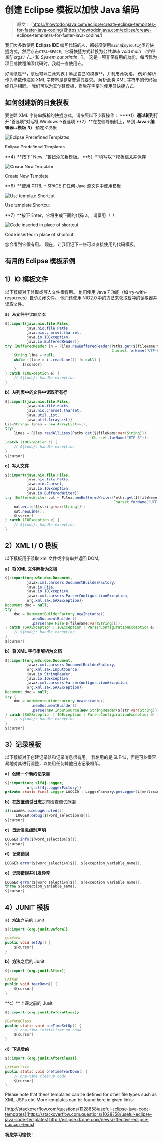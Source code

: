 # 创建 Eclipse 模板以加快 Java 编码

> 原文： [https://howtodoinjava.com/eclipse/create-eclipse-templates-for-faster-java-coding/](https://howtodoinjava.com/eclipse/create-eclipse-templates-for-faster-java-coding/)

我们大多数使用 **Eclipse IDE** 编写代码的人，都必须使用`main`或`sysout`之类的快捷方式，然后点击`CTRL+SPACE`，它将快捷方式转换为公共*静态 void main （字符串[] args）{…}* 和 *System.out.println（）*。 这是一项非常有用的功能，每当我为项目或教程编写代码时，我就一直使用它。

好消息是**，您也可以在此列表中添加自己的模板**，并利用此功能。 例如 解析作为参数传递的 XML 字符串是非常普遍的要求。 解析此类 XML 字符串的代码始终几乎相同。 我们可以为其创建模板，然后在需要时使用其快捷方式。

## 如何创建新的日食模板

要创建 XML 字符串解析的快捷方式，请按照以下步骤操作：
 ****1）**通过转到**打开“首选项”对话框 Windows->首选项
**2）**在左侧导航树上，转到 **Java->编辑器->模板**
**3）** 预定义模板

![Eclipse Predefined Templates](img/bdf7d0d99efa20f97552f0e097f2341b.png)

Eclipse Predefined Templates



**4）**按下“ New…”按钮添加新模板。
**5）**填写以下模板信息并保存

![Create New Template](img/f85a365a7a15e9e1570a1626fb654f59.png)

Create New Template



**6）**使用 CTRL + SPACE 在任何 Java 源文件中使用模板

![Use template Shortcut](img/2fc6cb02f3e41e770e96fa9b57870875.png)

Use template Shortcut



**7）**按下 Enter，它将生成下面的代码 a。 请享用 ！！

![Code inserted in place of shortcut](img/2d29df61b1a300a4292adb268fa89cd4.png)

Code inserted in place of shortcut



您会看到它很有用。 现在，让我们记下一些可以直接使用的代码模板。

## 有用的 Eclipse 模板示例

## 1）IO 模板文件

以下模板对于读取或写入文件很有用。 他们使用 Java 7 功能（如 try-with-resources）自动关闭文件。 他们还使用 NIO2.0 中的方法来获取缓冲的读取器并读取文件。

**a）从文件**中读取文本

```java
${:import(java.nio.file.Files,
          java.nio.file.Paths,
          java.nio.charset.Charset,
          java.io.IOException,
          java.io.BufferedReader)}
try (BufferedReader in = Files.newBufferedReader(Paths.get(${fileName:var(String)}),
                                                 Charset.forName("UTF-8"))) {
    String line = null;
    while ((line = in.readLine()) != null) {
        ${cursor}
    }
} catch (IOException e) {
    // ${todo}: handle exception
}

```

**b）从列表中的文件中读取所有行**

```java
${:import(java.nio.file.Files,
          java.nio.file.Paths,
          java.nio.charset.Charset,
          java.util.List,
          java.util.ArrayList)}
Lis<String> lines = new ArrayList<>();
try{
    lines = Files.readAllLines(Paths.get(${fileName:var(String)}),
                                        Charset.forName("UTF-8"));
}catch (IOException e) {
    // ${todo}: handle exception
}
${cursor}

```

**c）写入文件**

```java
${:import(java.nio.file.Files,
          java.nio.file.Paths,
          java.nio.Charset,
          java.io.IOException,
          java.io.BufferedWriter)}
try (BufferedWriter out = Files.newBufferedWriter(Paths.get(${fileName:var(String)}),
                                                  Charset.forName("UTF-8"))) {
    out.write(${string:var(String)});
    out.newLine();
    ${cursor}
} catch (IOException e) {
    // ${todo}: handle exception
}

```

## 2）XML I / O 模板

以下模板用于读取 xml 文件或字符串并返回 DOM。

**a）将 XML 文件解析为文档**

```java
${:import(org.w3c.dom.Document,
          javax.xml.parsers.DocumentBuilderFactory,
          java.io.File,
          java.io.IOException,
          javax.xml.parsers.ParserConfigurationException,
          org.xml.sax.SAXException)}
Document doc = null;
try {
    doc = DocumentBuilderFactory.newInstance()
            .newDocumentBuilder()
            .parse(new File(${filename:var(String)}));
} catch (SAXException | IOException | ParserConfigurationException e) {
    // ${todo}: handle exception
}
${cursor}

```

**b）将 XML 字符串解析为文档**

```java
${:import(org.w3c.dom.Document,
          javax.xml.parsers.DocumentBuilderFactory,
          org.xml.sax.InputSource,
          java.io.StringReader,
          java.io.IOException,
          javax.xml.parsers.ParserConfigurationException,
          org.xml.sax.SAXException)}
Document doc = null;
try {
    doc = DocumentBuilderFactory.newInstance()
            .newDocumentBuilder()
            .parse(new InputSource(new StringReader(${str:var(String)})));
} catch (SAXException | IOException | ParserConfigurationException e) {
    // ${todo}: handle exception
}
${cursor}

```

## 3）记录模板

以下模板对于创建记录器和记录消息很有用。 我使用的是 SLF4J，但是可以很容易地对其进行调整，以使用任何其他日志记录框架。

**a）创建一个新的记录器**

```java
${:import(org.slf4j.Logger,
          org.slf4j.LoggerFactory)}
private static final Logger LOGGER = LoggerFactory.getLogger(${enclosing_type}.class);

```

**b）在放置调试日志**之前检查调试范围

```java
if(LOGGER.isDebugEnabled())
     LOGGER.debug(${word_selection}${});
${cursor}

```

**c）日志信息级别声明**

```java
LOGGER.info(${word_selection}${});
${cursor}

```

**d）记录错误**

```java
LOGGER.error(${word_selection}${}, ${exception_variable_name});

```

**e）记录错误并引发异常**

```java
LOGGER.error(${word_selection}${}, ${exception_variable_name});
throw ${exception_variable_name};
${cursor}

```

## 4）JUNIT 模板

**a）方法**之前的 Junit

```java
${:import (org.junit.Before)}

@Before
public void setUp() {
    ${cursor}
}

```

**b）方法**之后的 Junit

```java
${:import (org.junit.After)}

@After
public void tearDown() {
    ${cursor}
}

```

**c）**上课之前的 Junit

```java
${:import (org.junit.BeforeClass)}

@BeforeClass
public static void oneTimeSetUp() {
    // one-time initialization code
    ${cursor}
}

```

**d）下课后的**

```java
${:import (org.junit.AfterClass)}

@AfterClass
public static void oneTimeTearDown() {
    // one-time cleanup code
    ${cursor}
}

```

Please note that these templates can be defined for other file types such as XML, JSPs etc. More templates can be found here in given links:

[http://stackoverflow.com/questions/1028858/useful-eclipse-java-code-templates](https://stackoverflow.com/questions/1028858/useful-eclipse-java-code-templates)
[http://eclipse.dzone.com/news/effective-eclipse-custom -templ](http://eclipse.dzone.com/news/effective-eclipse-custom-templ)

**祝您学习愉快！**